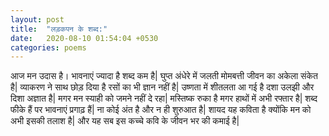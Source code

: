 ```yaml
---
layout: post
title:  "लड़कपन के शब्द:"
date:   2020-08-10 01:54:04 +0530
categories: poems
---
```


आज मन उदास है।
भावनाएं ज्यादा है शब्द कम है|
घुप्त अंधेरे में जलती मोमबत्ती जीवन का अकेला संकेत है| 
व्याकरण ने साथ छोड़ दिया है रसों का भी ज्ञान नहीं है| 
उष्णता में शीतलता आ गई है दशा उलझी और दिशा अज्ञात है| 
मगर मन स्याही को जमने नहीं दे रहा| 
मस्तिष्क रुका है मगर हाथों में अभी रफ्तार है| 
शब्द फीके हैं पर भावनाएं प्रगाढ़  हैं| 
ना कोई अंत है और न ही शुरुआत है| 
शायद यह कविता है क्योंकि मन को अभी इसकी तलाश है| 
और यह सब इस कच्चे कवि के जीवन भर की कमाई है| 